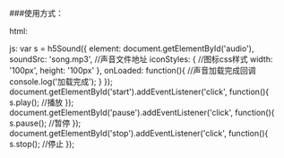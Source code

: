 
###使用方式：

html:
<html>
<script src="(source)/h5Sound.js"></script>
<body>
<div id="audio"></div>
</body>
</html>

js:
var s = h5Sound({
		element: document.getElementById('audio'), 
		soundSrc: 'song.mp3', //声音文件地址
		iconStyles: {         //图标css样式
			width: '100px',
			height: '100px'
		},
		onLoaded: function(){      //声音加载完成回调
			console.log('加载完成');
		}
	});
	document.getElementById('start').addEventListener('click', function(){
		s.play();   //播放
	});
	document.getElementById('pause').addEventListener('click', function(){
		s.pause();  //暂停
	});
	document.getElementById('stop').addEventListener('click', function(){
		s.stop();   //停止
	});
